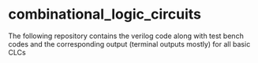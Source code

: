 # combinational_logic_circuits
The following repository contains the verilog code along with test bench codes and the corresponding output (terminal outputs mostly) for all basic CLCs

